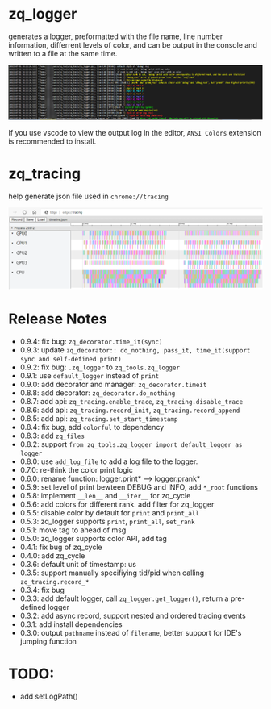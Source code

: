 # zq_logger
generates a logger, preformatted with the file name, line number information, differrent levels of color, and can be output in the console and written to a file at the same time.

![](https://raw.githubusercontent.com/zzqq2199/pic_for_public/master/img/20220701162735.png)

If you use vscode to view the output log in the editor, `ANSI Colors` extension is recommended to install.

# zq_tracing
help generate json file used in `chrome://tracing`

![](https://raw.githubusercontent.com/zzqq2199/pic_for_public/master/img/20220608134508.png)


# Release Notes
- 0.9.4: fix bug: `zq_decorator.time_it(sync)`
- 0.9.3: update `zq_decorator:: do_nothing, pass_it, time_it(support sync and self-defined print)`
- 0.9.2: fix bug: `.zq_logger` to `zq_tools.zq_logger`
- 0.9.1: use `default_logger` instead of `print`
- 0.9.0: add decorator and manager: `zq_decorator.timeit`
- 0.8.8: add decorator: `zq_decorator.do_nothing`
- 0.8.7: add api: `zq_tracing.enable_trace`, `zq_tracing.disable_trace`
- 0.8.6: add api: `zq_tracing.record_init`, `zq_tracing.record_append`
- 0.8.5: add api: `zq_tracing.set_start_timestamp`
- 0.8.4: fix bug, add `colorful` to dependency
- 0.8.3: add `zq_files`
- 0.8.2: support `from zq_tools.zq_logger import default_logger as logger`
- 0.8.0: use `add_log_file` to add a log file to the logger.
- 0.7.0: re-think the color print logic
- 0.6.0: rename function: logger.print* --> logger.prank*
- 0.5.9: set level of print bewteen DEBUG and INFO, add `*_root` functions
- 0.5.8: implement `__len__` and `__iter__` for zq_cycle
- 0.5.6: add colors for different rank. add filter for zq_logger
- 0.5.5: disable color by default for `print` and `print_all`
- 0.5.3: zq_logger supports `print`, `print_all`, `set_rank`
- 0.5.1: move tag to ahead of msg
- 0.5.0: zq_logger supports color API, add tag
- 0.4.1: fix bug of zq_cycle
- 0.4.0: add zq_cycle
- 0.3.6: default unit of timestamp: us
- 0.3.5: support manually specifiying tid/pid when calling `zq_tracing.record_*`
- 0.3.4: fix bug
- 0.3.3: add default logger, call `zq_logger.get_logger()`, return a pre-defined logger
- 0.3.2: add async record, support nested and ordered tracing events
- 0.3.1: add install dependencies
- 0.3.0: output `pathname` instead of `filename`, better support for IDE's jumping function


# TODO:
- add setLogPath()